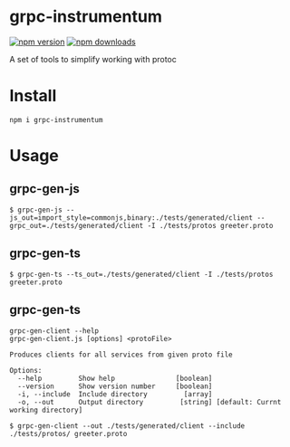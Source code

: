 # grpc-instrumentum

[![npm version](https://badge.fury.io/js/grpc-instrumentum.svg)](https://www.npmjs.com/package/grpc-instrumentum)
[![npm downloads](https://img.shields.io/npm/dt/grpc-instrumentum.svg)](https://www.npmjs.com/package/grpc-instrumentum)

A set of tools to simplify working with protoc

# Install

`npm i grpc-instrumentum`

# Usage

## grpc-gen-js

```
$ grpc-gen-js --js_out=import_style=commonjs,binary:./tests/generated/client --grpc_out=./tests/generated/client -I ./tests/protos greeter.proto
```

## grpc-gen-ts

```
$ grpc-gen-ts --ts_out=./tests/generated/client -I ./tests/protos greeter.proto
```

## grpc-gen-ts

```
grpc-gen-client --help
grpc-gen-client.js [options] <protoFile>

Produces clients for all services from given proto file

Options:
  --help         Show help               [boolean]
  --version      Show version number     [boolean]
  -i, --include  Include directory         [array]
  -o, --out      Output directory         [string] [default: Currnt working directory]
```

```
$ grpc-gen-client --out ./tests/generated/client --include ./tests/protos/ greeter.proto
```

